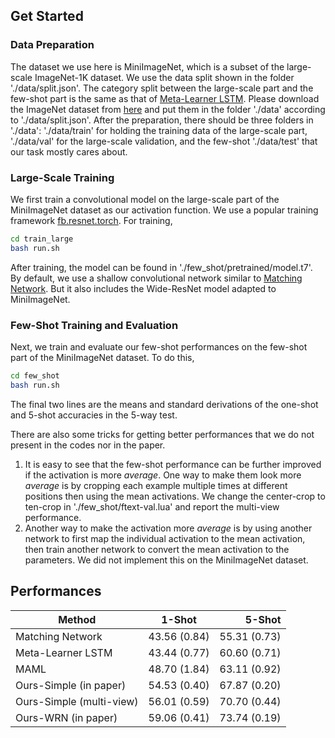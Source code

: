 ## Get Started
### Data Preparation
The dataset we use here is MiniImageNet, which is a subset of the large-scale ImageNet-1K dataset.
We use the data split shown in the folder './data/split.json'.
The category split between the large-scale part and the few-shot part is the same as that of [Meta-Learner LSTM](https://openreview.net/pdf?id=rJY0-Kcll).
Please download the ImageNet dataset from [here](www.image-net.org/) and put them in the folder './data' according to './data/split.json'.
After the preparation,
there should be three folders in './data': './data/train' for holding the training data of the large-scale part, './data/val' for the large-scale validation, and the few-shot './data/test' that our task mostly cares about.

### Large-Scale Training
We first train a convolutional model on the large-scale part of the MiniImageNet dataset as our activation function.
We use a popular training framework [fb.resnet.torch](https://github.com/facebook/fb.resnet.torch).
For training,
```bash
cd train_large
bash run.sh
```
After training, the model can be found in './few_shot/pretrained/model.t7'.
By default, we use a shallow convolutional network similar to [Matching Network](https://arxiv.org/abs/1606.04080).
But it also includes the Wide-ResNet model adapted to MiniImageNet.

### Few-Shot Training and Evaluation
Next, we train and evaluate our few-shot performances on the few-shot part of the MiniImageNet dataset.
To do this,
```bash
cd few_shot
bash run.sh
```
The final two lines are the means and standard derivations of the one-shot and 5-shot accuracies in the 5-way test.

There are also some tricks for getting better performances that we do not present in the codes nor in the paper.
1. It is easy to see that the few-shot performance can be further improved if the activation is more _average_.
One way to make them look more _average_ is by cropping each example multiple times at different positions then using the mean activations.
We change the center-crop to ten-crop in './few_shot/ftext-val.lua' and report the multi-view performance.
2. Another way to make the activation more _average_ is by using another network to first map the individual activation to the mean activation, then train another network to convert the mean activation to the parameters.
We did not implement this on the MiniImageNet dataset.

## Performances
| Method        | 1-Shot        | 5-Shot  |
| ------------- |:-------------:| -----:|
| Matching Network | 43.56 (0.84) | 55.31 (0.73) |
| Meta-Learner LSTM      |  43.44 (0.77) |   60.60 (0.71)|
| MAML |  48.70 (1.84)      |    63.11 (0.92)|
| Ours-Simple (in paper) | 54.53 (0.40) | 67.87 (0.20) |
| Ours-Simple (multi-view) | 56.01 (0.59) | 70.70 (0.44) |
| Ours-WRN (in paper) | 59.06 (0.41) | 73.74 (0.19) |

